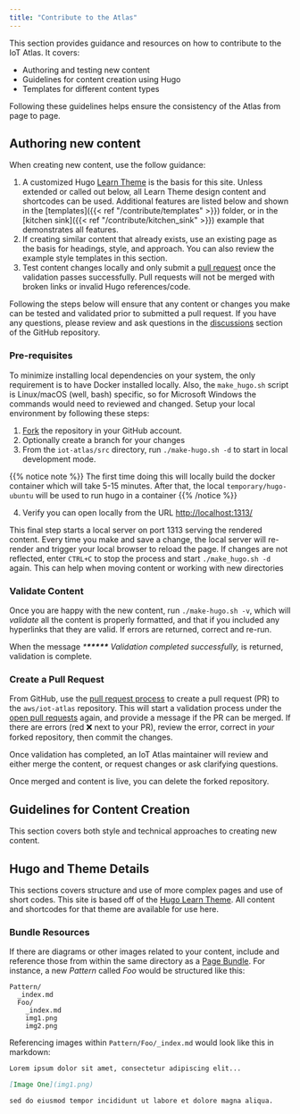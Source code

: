 ```yaml
---
title: "Contribute to the Atlas"
---
```


This section provides guidance and resources on how to contribute to the IoT Atlas. It covers:

- Authoring and testing new content
- Guidelines for content creation using Hugo
- Templates for different content types

Following these guidelines helps ensure the consistency of the Atlas from page to page.

## Authoring new content

When creating new content, use the follow guidance:

1. A customized Hugo [Learn Theme](https://themes.gohugo.io//theme/hugo-theme-learn) is the basis for this site. Unless extended or called out below, all Learn Theme design content and shortcodes can be used. Additional features are listed below and shown in the [templates]({{< ref "/contribute/templates" >}}) folder, or in the [kitchen sink]({{< ref "/contribute/kitchen_sink" >}}) example that demonstrates all features.
1. If creating similar content that already exists, use an existing page as the basis for headings, style, and approach. You can also review the example style templates in this section.
1. Test content changes locally and only submit a [pull request](https://docs.github.com/en/github/collaborating-with-issues-and-pull-requests/about-pull-requests) once the validation passes successfully. Pull requests will not be merged with broken links or invalid Hugo references/code.

Following the steps below will ensure that any content or changes you make can be tested and validated prior to submitted a pull request. If you have any questions, please review and ask questions in the [discussions](https://github.com/aws/iot-atlas/discussions) section of the GitHub repository.

### Pre-requisites

To minimize installing local dependencies on your system, the only requirement is to have Docker installed locally. Also, the `make_hugo.sh` script is Linux/macOS (well, bash) specific, so for Microsoft Windows the commands would need to reviewed and changed. Setup your local environment by following these steps:

1. [Fork](https://github.com/aws/iot-atlas/fork) the repository in your GitHub account.
1. Optionally create a branch for your changes
1. From the `iot-atlas/src` directory, run `./make-hugo.sh -d` to start in local development mode.

{{%  notice note %}}
The first time doing this will locally build the docker container which will take 5-15 minutes. After that, the local `temporary/hugo-ubuntu` will be used to run hugo in a container
{{% /notice %}}

4. Verify you can open locally from the URL [http://localhost:1313/](http://localhost:1313/)

This final step starts a local server on port 1313 serving the rendered content. Every time you make and save a change, the local server will re-render and trigger your local browser to reload the page. If changes are not reflected, enter `CTRL+C` to stop the process and start `./make_hugo.sh -d` again. This can help when moving content or working with new directories

### Validate Content

Once you are happy with the new content, run `./make-hugo.sh -v`, which will _validate_ all the content is properly formatted, and that if you included any hyperlinks that they are valid. If errors are returned, correct and re-run.

When the message _\***\*\*\*\*\*** Validation completed successfully,_ is returned, validation is complete.

### Create a Pull Request

From GitHub, use the [pull request process](https://docs.github.com/en/github/collaborating-with-issues-and-pull-requests/about-pull-requests) to create a pull request (PR) to the `aws/iot-atlas` repository. This will start a validation process under the [open pull requests](https://github.com/aws/iot-atlas/pulls?q=is%3Aopen+is%3Apr) again, and provide a message if the PR can be merged. If there are errors (red ❌ next to your PR), review the error, correct in _your_ forked repository, then commit the changes.

Once validation has completed, an IoT Atlas maintainer will review and either merge the content, or request changes or ask clarifying questions.

Once merged and content is live, you can delete the forked repository.

## Guidelines for Content Creation

This section covers both style and technical approaches to creating new content.

## Hugo and Theme Details

This sections covers structure and use of more complex pages and use of short codes. This site is based off of the [Hugo Learn Theme](https://github.com/matcornic/hugo-theme-learn). All content and shortcodes for that theme are available for use here.

### Bundle Resources

If there are diagrams or other images related to your content, include and reference those from within the same directory as a [Page Bundle](https://gohugo.io/content-management/page-bundles/). For instance, a new _Pattern_ called _Foo_ would be structured like this:

```
Pattern/
  _index.md
  Foo/
    _index.md
    img1.png
    img2.png
```

Referencing images within `Pattern/Foo/_index.md` would look like this in markdown:

```markdown
Lorem ipsum dolor sit amet, consectetur adipiscing elit...

[Image One](img1.png)

sed do eiusmod tempor incididunt ut labore et dolore magna aliqua.
```
